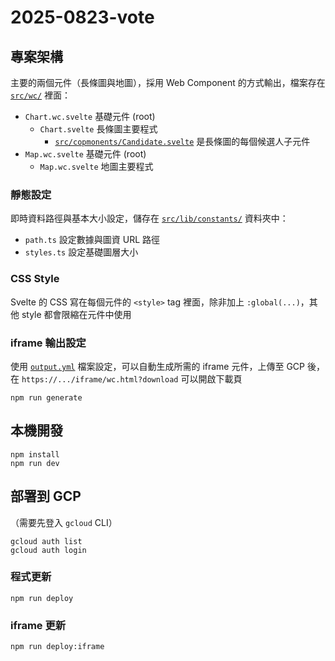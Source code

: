 # 2025-0823-vote

## 專案架構

主要的兩個元件（長條圖與地圖），採用 Web Component 的方式輸出，檔案存在 [`src/wc/`](src/wc/) 裡面：

- `Chart.wc.svelte` 基礎元件 (root)
  - `Chart.svelte` 長條圖主要程式
    - [`src/copmonents/Candidate.svelte`](src/components/Candidate.svelte) 是長條圖的每個候選人子元件
- `Map.wc.svelte` 基礎元件 (root)
  - `Map.wc.svelte` 地圖主要程式

### 靜態設定

即時資料路徑與基本大小設定，儲存在 [`src/lib/constants/`](src/lib/constants/) 資料夾中：

- `path.ts` 設定數據與圖資 URL 路徑
- `styles.ts` 設定基礎圖層大小

### CSS Style

Svelte 的 CSS 寫在每個元件的 `<style>` tag 裡面，除非加上 `:global(...)`，其他 style 都會限縮在元件中使用

### iframe 輸出設定

使用 [`output.yml`](output.yml) 檔案設定，可以自動生成所需的 iframe 元件，上傳至 GCP 後，在 `https://.../iframe/wc.html?download` 可以開啟下載頁

```
npm run generate
```

## 本機開發

```
npm install
npm run dev
```

## 部署到 GCP

（需要先登入 `gcloud` CLI）

```
gcloud auth list
gcloud auth login
```

### 程式更新

```
npm run deploy
```

### iframe 更新

```
npm run deploy:iframe
```
